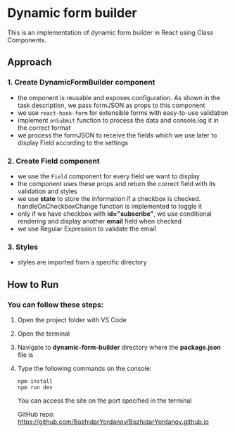 # Dynamic form builder

This is an implementation of dynamic form builder in React using Class Components.

## Approach

### 1. Create DynamicFormBuilder component

-   the omponent is reusable and exposes configuration. As shown in the task description, we pass formJSON as props to this component
-   we use `react-hook-form` for extensible forms with easy-to-use validation
-   implement `onSubmit` function to process the data and console.log it in the correct format
-   we process the formJSON to receive the fields which we use later to display Field according to the settings

### 2. Create Field component

-   we use the `Field` component for every field we want to display
-   the component uses these props and return the correct field with its validation and styles
-   we use **state** to store the information if a checkbox is checked. handleOnCheckboxChange function is implemented to toggle it
-   only if we have checkbox with **id="subscribe"**, we use conditional rendering and display another **email** field when checked
-   we use Regular Expression to validate the email

### 3. Styles

-   styles are imported from a specific directory

## How to Run

### You can follow these steps:

1. Open the project folder with VS Code

2. Open the terminal

3. Navigate to **dynamic-form-builder** directory where the **package.json** file is

4. Type the following commands on the console:

    ```
    npm install
    npm run dev
    ```

    You can access the site on the port specified in the terminal

    GitHub repo: https://github.com/BozhidarYordanov/BozhidarYordanov.github.io
